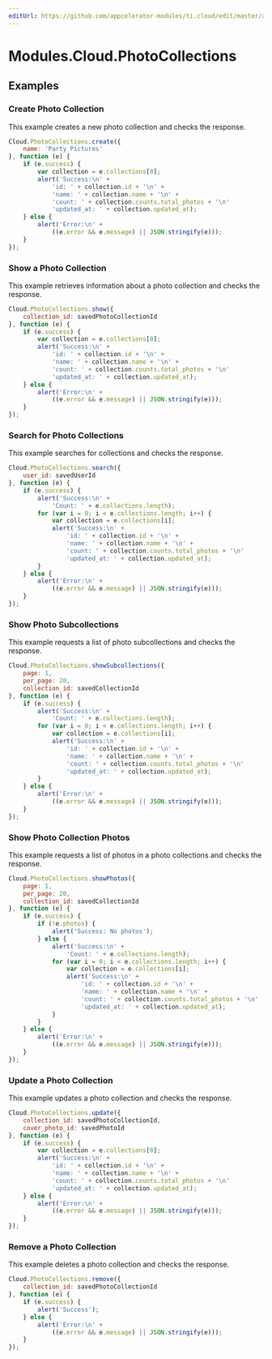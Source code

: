 ```yaml
---
editUrl: https://github.com/appcelerator-modules/ti.cloud/edit/master/apidoc/PhotoCollections/PhotoCollections.yml
---
```

# Modules.Cloud.PhotoCollections

<TypeHeader/>

## Examples

### Create Photo Collection

This example creates a new photo collection and checks the response.

``` js
Cloud.PhotoCollections.create({
    name: 'Party Pictures'
}, function (e) {
    if (e.success) {
        var collection = e.collections[0];
        alert('Success:\n' +
            'id: ' + collection.id + '\n' +
            'name: ' + collection.name + '\n' +
            'count: ' + collection.counts.total_photos + '\n'
            'updated_at: ' + collection.updated_at);
    } else {
        alert('Error:\n' +
            ((e.error && e.message) || JSON.stringify(e)));
    }
});
```

### Show a Photo Collection

This example retrieves information about a photo collection and checks the response.

``` js
Cloud.PhotoCollections.show({
    collection_id: savedPhotoCollectionId
}, function (e) {
    if (e.success) {
        var collection = e.collections[0];
        alert('Success:\n' +
            'id: ' + collection.id + '\n' +
            'name: ' + collection.name + '\n' +
            'count: ' + collection.counts.total_photos + '\n'
            'updated_at: ' + collection.updated_at);
    } else {
        alert('Error:\n' +
            ((e.error && e.message) || JSON.stringify(e)));
    }
});
```

### Search for Photo Collections

This example searches for collections and checks the response.

``` js
Cloud.PhotoCollections.search({
    user_id: savedUserId
}, function (e) {
    if (e.success) {
        alert('Success:\n' +
            'Count: ' + e.collections.length);
        for (var i = 0; i < e.collections.length; i++) {
            var collection = e.collections[i];
            alert('Success:\n' +
                'id: ' + collection.id + '\n' +
                'name: ' + collection.name + '\n' +
                'count: ' + collection.counts.total_photos + '\n'
                'updated_at: ' + collection.updated_at);
        }
    } else {
        alert('Error:\n' +
            ((e.error && e.message) || JSON.stringify(e)));
    }
});
```

### Show Photo Subcollections

This example requests a list of photo subcollections and checks the response.

``` js
Cloud.PhotoCollections.showSubcollections({
    page: 1,
    per_page: 20,
    collection_id: savedCollectionId
}, function (e) {
    if (e.success) {
        alert('Success:\n' +
            'Count: ' + e.collections.length);
        for (var i = 0; i < e.collections.length; i++) {
            var collection = e.collections[i];
            alert('Success:\n' +
                'id: ' + collection.id + '\n' +
                'name: ' + collection.name + '\n' +
                'count: ' + collection.counts.total_photos + '\n'
                'updated_at: ' + collection.updated_at);
        }
    } else {
        alert('Error:\n' +
            ((e.error && e.message) || JSON.stringify(e)));
    }
});
```

### Show Photo Collection Photos

This example requests a list of photos in a photo collections and checks the response.

``` js
Cloud.PhotoCollections.showPhotos({
    page: 1,
    per_page: 20,
    collection_id: savedCollectionId
}, function (e) {
    if (e.success) {
        if (!e.photos) {
            alert('Success: No photos');
        } else {
            alert('Success:\n' +
                'Count: ' + e.collections.length);
            for (var i = 0; i < e.collections.length; i++) {
                var collection = e.collections[i];
                alert('Success:\n' +
                    'id: ' + collection.id + '\n' +
                    'name: ' + collection.name + '\n' +
                    'count: ' + collection.counts.total_photos + '\n'
                    'updated_at: ' + collection.updated_at);
            }
        }
    } else {
        alert('Error:\n' +
            ((e.error && e.message) || JSON.stringify(e)));
    }
});
```

### Update a Photo Collection

This example updates a photo collection and checks the response.

``` js
Cloud.PhotoCollections.update({
    collection_id: savedPhotoCollectionId,
    cover_photo_id: savedPhotoId
}, function (e) {
    if (e.success) {
        var collection = e.collections[0];
        alert('Success:\n' +
            'id: ' + collection.id + '\n' +
            'name: ' + collection.name + '\n' +
            'count: ' + collection.counts.total_photos + '\n'
            'updated_at: ' + collection.updated_at);
    } else {
        alert('Error:\n' +
            ((e.error && e.message) || JSON.stringify(e)));
    }
});
```

### Remove a Photo Collection

This example deletes a photo collection and checks the response.

``` js
Cloud.PhotoCollections.remove({
    collection_id: savedPhotoCollectionId
}, function (e) {
    if (e.success) {
        alert('Success');
    } else {
        alert('Error:\n' +
            ((e.error && e.message) || JSON.stringify(e)));
    }
});
```

<ApiDocs/>
